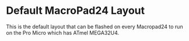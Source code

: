 # Default MacroPad24 Layout

This is the default layout that can be flashed on every Macropad24 to run on the Pro Micro which has ATmel MEGA32U4.
